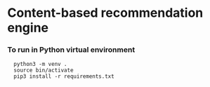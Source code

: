 # Content-based recommendation engine

### To run in Python virtual environment
```
  python3 -m venv .
  source bin/activate
  pip3 install -r requirements.txt
```
